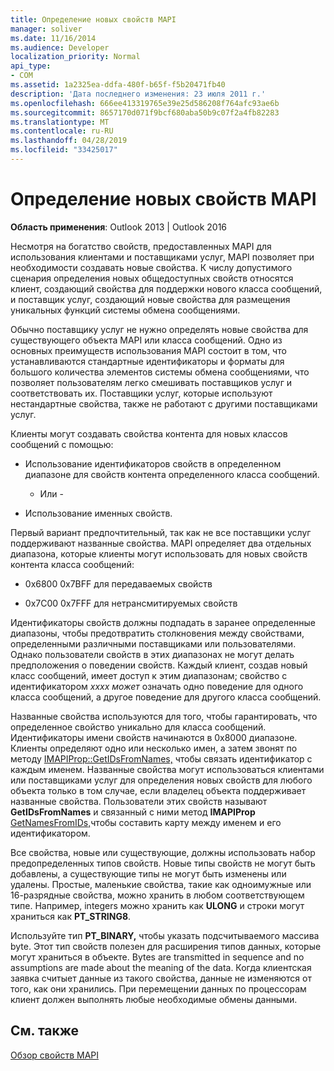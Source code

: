 ```yaml
---
title: Определение новых свойств MAPI
manager: soliver
ms.date: 11/16/2014
ms.audience: Developer
localization_priority: Normal
api_type:
- COM
ms.assetid: 1a2325ea-ddfa-480f-b65f-f5b20471fb40
description: 'Дата последнего изменения: 23 июля 2011 г.'
ms.openlocfilehash: 666ee413319765e39e25d586208f764afc93ae6b
ms.sourcegitcommit: 8657170d071f9bcf680aba50b9c07f2a4fb82283
ms.translationtype: MT
ms.contentlocale: ru-RU
ms.lasthandoff: 04/28/2019
ms.locfileid: "33425017"
---
```

# <a name="defining-new-mapi-properties"></a>Определение новых свойств MAPI

  
  
**Область применения**: Outlook 2013 | Outlook 2016 
  
Несмотря на богатство свойств, предоставленных MAPI для использования клиентами и поставщиками услуг, MAPI позволяет при необходимости создавать новые свойства. К числу допустимого сценария определения новых общедоступных свойств относятся клиент, создающий свойства для поддержки нового класса сообщений, и поставщик услуг, создающий новые свойства для размещения уникальных функций системы обмена сообщениями.
  
Обычно поставщику услуг не нужно определять новые свойства для существующего объекта MAPI или класса сообщений. Одно из основных преимуществ использования MAPI состоит в том, что устанавливаются стандартные идентификаторы и форматы для большого количества элементов системы обмена сообщениями, что позволяет пользователям легко смешивать поставщиков услуг и соответствовать их. Поставщики услуг, которые используют нестандартные свойства, также не работают с другими поставщиками услуг. 
  
Клиенты могут создавать свойства контента для новых классов сообщений с помощью:
  
- Использование идентификаторов свойств в определенном диапазоне для свойств контента определенного класса сообщений.
    
    - Или -
    
- Использование именных свойств. 
    
Первый вариант предпочтительный, так как не все поставщики услуг поддерживают названные свойства. MAPI определяет два отдельных диапазона, которые клиенты могут использовать для новых свойств контента класса сообщений:
  
- 0x6800 0x7BFF для передаваемых свойств
    
- 0x7C00 0x7FFF для нетрансмитируемых свойств
    
Идентификаторы свойств должны подпадать в заранее определенные диапазоны, чтобы предотвратить столкновения между свойствами, определенными различными поставщиками или пользователями. Однако пользователи свойств в этих диапазонах не могут делать предположения о поведении свойств. Каждый клиент, создав новый класс сообщений, имеет доступ к этим диапазонам; свойство с идентификатором  _xxxx может_ означать одно поведение для одного класса сообщений, а другое поведение для другого класса сообщений. 
  
Названные свойства используются для того, чтобы гарантировать, что определенное свойство уникально для класса сообщений. Идентификаторы имени свойств начинаются в 0x8000 диапазоне. Клиенты определяют одно или несколько имен, а затем звонят по методу [IMAPIProp::GetIDsFromNames,](imapiprop-getidsfromnames.md) чтобы связать идентификатор с каждым именем. Названные свойства могут использоваться клиентами или поставщиками услуг для определения новых свойств для любого объекта только в том случае, если владелец объекта поддерживает названные свойства. Пользователи этих свойств называют **GetIDsFromNames** и связанный с ними метод **IMAPIProp** [GetNamesFromIDs,](imapiprop-getnamesfromids.md)чтобы составить карту между именем и его идентификатором.
  
Все свойства, новые или существующие, должны использовать набор предопределенных типов свойств. Новые типы свойств не могут быть добавлены, а существующие типы не могут быть изменены или удалены. Простые, маленькие свойства, такие как одноимужные или 16-разрядные свойства, можно хранить в любом соответствующем типе. Например, integers можно хранить как **ULONG** и строки могут храниться как **PT_STRING8**. 
  
Используйте тип **PT_BINARY,** чтобы указать подсчитываемого массива byte. Этот тип свойств полезен для расширения типов данных, которые могут храниться в объекте. Bytes are transmitted in sequence and no assumptions are made about the meaning of the data. Когда клиентская заявка считыет данные из такого свойства, данные не изменяются от того, как они хранились. При перемещении данных по процессорам клиент должен выполнять любые необходимые обмены данными. 
  
## <a name="see-also"></a>См. также



[Обзор свойств MAPI](mapi-property-overview.md)

